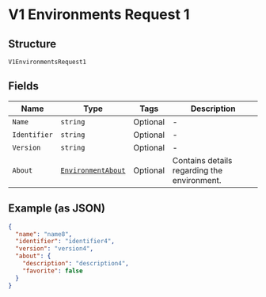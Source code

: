
# V1 Environments Request 1

## Structure

`V1EnvironmentsRequest1`

## Fields

| Name | Type | Tags | Description |
|  --- | --- | --- | --- |
| `Name` | `string` | Optional | - |
| `Identifier` | `string` | Optional | - |
| `Version` | `string` | Optional | - |
| `About` | [`EnvironmentAbout`](../../doc/models/environment-about.md) | Optional | Contains details regarding the environment. |

## Example (as JSON)

```json
{
  "name": "name8",
  "identifier": "identifier4",
  "version": "version4",
  "about": {
    "description": "description4",
    "favorite": false
  }
}
```

